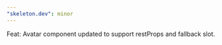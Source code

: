 ```yaml
---
"skeleton.dev": minor
---
```


Feat: Avatar component updated to support restProps and fallback slot.
